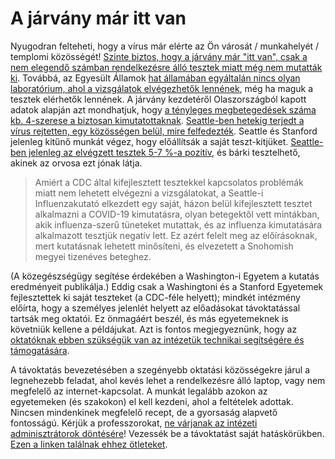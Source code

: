 # A járvány már itt van

Nyugodran felteheti, hogy a vírus már elérte az Ön városát / munkahelyét / templomi közösségét! [Szinte biztos, hogy a járvány már "itt van", csak a nem elegendő számban rendelkezésre álló tesztek miatt még nem mutatták ki](https://twitter.com/balajis/status/1234879748083503105). Továbbá, az Egyesült Államok [hat államában egyáltalán nincs olyan laboratórium, ahol a vizsgálatok elvégezhetők lennének](https://www.npr.org/sections/health-shots/2020/03/06/812833596/coronavirus-14-deaths-now-in-u-s-new-cases-in-maryland-colorado), még ha maguk a tesztek elérhetők lennének. A járvány kezdetéről Olaszországból kapott adatok alapján azt mondhatjuk, hogy [a tényleges megbetegedések száma kb. 4-szerese a biztosan kimutatottaknak](https://twitter.com/AdamJKucharski/status/1236004937529798659). [Seattle-ben hetekig terjedt a vírus rejtetten, egy közösségen belül, mire felfedezték](https://twitter.com/trvrb/status/1236096904678633472). Seattle és Stanford jelenleg kitűnő munkát végez, hogy előállítsák a saját teszt-kitjüket. [Seattle-ben jelenleg az elvégzett tesztek 5-7 %-a pozitív](https://twitter.com/UWVirology/status/1236017803162873856), és bárki tesztelhető, akinek az orvosa ezt jónak látja.

>Amiért a CDC által kifejlesztett tesztekkel kapcsolatos problémák miatt nem lehetett elvégezni a vizsgálatokat, a Seattle-i Influenzakutató elkezdett egy saját, házon belül kifejlesztett tesztet alkalmazni a COVID-19 kimutatásra, olyan betegektől vett mintákban, akik influenza-szerű tüneteket mutattak, és az influenza kimutatására alkalmazott tesztjük negatív lett. Ez azért felelt meg az előírásoknak, mert kutatásnak lehetett minősíteni, és elvezetett a Snohomish megyei tizenéves beteghez.

(A közegészségügy segítése érdekében a Washington-i Egyetem a kutatás eredményeit publikálja.) Eddig csak a Washingtoni és a Stanford Egyetemek fejlesztettek ki saját teszteket (a CDC-féle helyett); mindkét intézmény előírta, hogy a személyes jelenlét helyett az előadásokat távoktatással tartsák meg oktatói. Ez önmagáért beszél, és más egyetemeknek is követniük kellene a példájukat. Azt is fontos megjegyeznünk, hogy az [oktatóknak ebben szükségük van az intézetük technikai segítségére és támogatására](https://twitter.com/ryanaboyd/status/1236009378295103488).

A távoktatás bevezetésében a szegényebb oktatási közösségekre járul a legnehezebb feladat, ahol kevés lehet a rendelkezésre álló laptop, vagy nem megfelelő az internet-kapcsolat. A munkát legalább azokon az egyetemeken (és szakokon) el kell kezdeni, ahol a feltételek adottak. Nincsen mindenkinek megfelelő recept, de a gyorsaság alapvető fontosságú. Kérjük a professzorokat, [ne várjanak az intézeti adminisztrátorok döntésére](https://www.insidehighered.com/news/2020/03/06/roundup-weeks-news-about-colleges-and-coronavirus?utm_content=buffera0fc5&utm_medium=social&utm_source=linkedin&utm_campaign=IHEbuffer)! Vezessék be a távoktatást saját hatáskörükben. [Ezen a linken találnak ehhez ötleteket](https://docs.google.com/document/d/1QR7IEgdisO6JtmELs07uUsSSu2Yox86GJY9wGV6mBjA/edit#).
